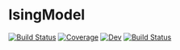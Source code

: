 # IsingModel

[![Build Status](https://github.com/Wandao123/IsingModel.jl/badges/main/pipeline.svg)](https://github.com/Wandao123/IsingModel.jl/pipelines)
[![Coverage](https://github.com/Wandao123/IsingModel.jl/badges/main/coverage.svg)](https://github.com/Wandao123/IsingModel.jl/commits/main)
[![Dev](https://img.shields.io/badge/docs-dev-blue.svg)](https://Wandao123.github.io/IsingModel.jl/dev)
[![Build Status](https://github.com/Wandao123/IsingModel.jl/actions/workflows/CI.yml/badge.svg?branch=main)](https://github.com/Wandao123/IsingModel.jl/actions/workflows/CI.yml?query=branch%3Amain)
